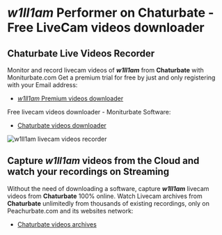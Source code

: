 # _w1ll1am_ Performer on Chaturbate - Free LiveCam videos downloader

## Chaturbate Live Videos Recorder

Monitor and record livecam videos of **_w1ll1am_** from **Chaturbate** with Moniturbate.com
Get a premium trial for free by just and only registering with your Email address:
* [_w1ll1am_ Premium videos downloader](https://moniturbate.com/request-demo-licence-key.html)

Free livecam videos downloader - Moniturbate Software:
* [Chaturbate videos downloader](https://moniturbate.com/moniturbate-download-software.html)

![_w1ll1am_ livecam videos recorder](https://peachurnet.com/templates/moniturbate-software.png)


## Capture _w1ll1am_ videos from the Cloud and watch your recordings on Streaming

Without the need of downloading a software, capture **_w1ll1am_** livecam videos from **Chaturbate** 100% online.
Watch Livecam archives from **Chaturbate** unlimitedly from thousands of existing recordings, only on Peachurbate.com and its websites network:
* [Chaturbate videos archives](https://peachurnet.com/)